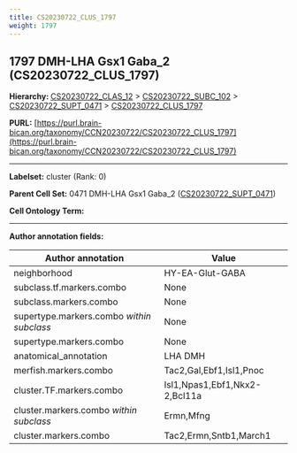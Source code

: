 ```yaml
---
title: CS20230722_CLUS_1797
weight: 1797
---
```

## 1797 DMH-LHA Gsx1 Gaba_2 (CS20230722_CLUS_1797)
<b>Hierarchy: </b>
[CS20230722_CLAS_12](../CS20230722_CLAS_12) >
[CS20230722_SUBC_102](../CS20230722_SUBC_102) >
[CS20230722_SUPT_0471](../CS20230722_SUPT_0471) >
[CS20230722_CLUS_1797](../CS20230722_CLUS_1797)

**PURL:** [https://purl.brain-bican.org/taxonomy/CCN20230722/CS20230722_CLUS_1797](https://purl.brain-bican.org/taxonomy/CCN20230722/CS20230722_CLUS_1797)

---


**Labelset:** cluster (Rank: 0)

**Parent Cell Set:** 0471 DMH-LHA Gsx1 Gaba_2 ([CS20230722_SUPT_0471](../CS20230722_SUPT_0471))



**Cell Ontology Term:** 

[MARKER GENES.]: #


---

[TRANSFERRED ANNOTATIONS.]: #


[AUTHOR ANNOTATION FIELDS.]: #


**Author annotation fields:**

| Author annotation | Value |
|-------------------|-------|
|neighborhood|HY-EA-Glut-GABA|
|subclass.tf.markers.combo|None|
|subclass.markers.combo|None|
|supertype.markers.combo _within subclass_|None|
|supertype.markers.combo|None|
|anatomical_annotation|LHA DMH|
|merfish.markers.combo|Tac2,Gal,Ebf1,Isl1,Pnoc|
|cluster.TF.markers.combo|Isl1,Npas1,Ebf1,Nkx2-2,Bcl11a|
|cluster.markers.combo _within subclass_|Ermn,Mfng|
|cluster.markers.combo|Tac2,Ermn,Sntb1,March1|
